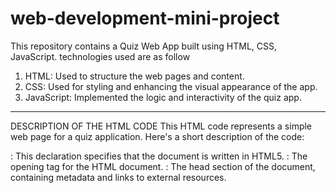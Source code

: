 # web-development-mini-project
This repository contains a Quiz Web App built using HTML, CSS, JavaScript. 
technologies used are as follow
1. HTML: Used to structure the web pages and content.
2. CSS: Used for styling and enhancing the visual appearance of the app.
3. JavaScript: Implemented the logic and interactivity of the quiz app.
------------------------------------------------------------------------------------------------------------------------------------------------------------------------------------------
DESCRIPTION OF THE HTML CODE
This HTML code represents a simple web page for a quiz application. Here's a short description of the code:
<!DOCTYPE html>: This declaration specifies that the document is written in HTML5.
<html>: The opening tag for the HTML document.
<head>: The head section of the document, containing metadata and links to external resources.
<title>: Sets the title of the web page to "Quiz App," which appears in the browser tab.
<link rel="stylesheet" href="style.css">: Links an external CSS file named "style.css" to style the web page.
Internal <style> section: Defines some inline CSS styles for elements on the page, including setting the background color of the body to blue and custom styles for various elements like fonts, colors, and layout
<body>: The main content of the web page begins here.
<div class="sttyle">: A <div> element with the class "sttyle," which serves as a container for the quiz content. It has styling for a white background, padding, border-radius, and positioning.
<h1>: A heading displaying "Fun Quiz!!" inside the container.
<div class="fontp" id="quiz"></div>: An empty <div> element with the class "fontp" and the ID "quiz." This is likely where the quiz questions and options will be displayed.
<div id="result" class="result"></div>: An empty <div> element with the ID "result" and the class "result," presumably intended to display the quiz result.
<button> elements: Three buttons for user interaction - "Retry," "Submit," and "Show Answer."
<script src="SCRIIPTT.JS"></script>: Includes an external JavaScript file named "SCRIIPTT.JS," which is likely responsible for handling the quiz logic and user interactions.
------------------------------------------------------------------------------------------------------------------------------------------------------------------------------------------
DESCRIPTION OF CSS CODE
This CSS code provides styling for a web page with a quiz. Here's a short explanation of the key styles:

body: Styles the body of the web page. It sets the font family to sans-serif, sets a background color, uses flexbox to vertically center content, sets a background image ("moon.jpg") with specific dimensions and centers it.
.containergs: Styles a container for the quiz content. It specifies a width, padding, margin, background color, box shadow, and border radius to create a card-like appearance.
h1: Styles the main heading. It centers the text, transforms it to uppercase, sets the color, font family, and font size.
.question: Styles the quiz questions. It sets the font weight, margin, font family, and font size.
.options: Styles the answer options. It adds margin, sets the color, and aligns text to the left.
.option: Styles individual answer options. It adds margin at the bottom.
.button: Styles buttons used for interactions. It defines padding, background color, text color, border, cursor, font size, border radius, and a hover effect to change the background color on hover.
.result: Styles the result message. It sets the text alignment, margin at the top, and makes the text bold.
.hide: This class is defined but not used in this code snippet. It can be used to hide elements by setting their display property to none.
Overall, this CSS code is responsible for the visual appearance of a quiz web page, including background, fonts, buttons, and layout. The HTML structure and functionality of the quiz are not shown in this CSS code but would be defined separately in the HTML and JavaScript portions of the web page.
------------------------------------------------------------------------------------------------------------------------------------------------------------------------------------------
DESCRIPTION OG JAVASCRIPT CODE
This JavaScript code is for a quiz application. Here's a short explanation of its key functionalities:

quizData: An array of objects that stores quiz questions, answer options, and correct answers.
DOM element references: It retrieves various elements from the HTML document using their IDs, such as the quiz container, result container, submit button, retry button, and show answer button.
Variables: currentQuestion, score, and incorrectAnswers are used to keep track of the current question number, the user's score, and their incorrect answers.
shuffleArray function: This function shuffles the order of answer options within each question to make the quiz more random.
displayQuestion function: It dynamically creates and displays a quiz question along with shuffled answer options.
checkAnswer function: This function checks the selected answer, updates the score, records incorrect answers, and progresses to the next question.
displayResult function: Displays the user's score and hides the quiz questions and submit button when the quiz is completed. It also shows the retry button and show answer button.
retryQuiz function: Resets the quiz to its initial state, allowing the user to retake it.
showAnswer function: Displays the correct answers for the questions the user answered incorrectly.
Event listeners: These are added to the submit, retry, and show answer buttons to trigger the corresponding functions when clicked.
displayQuestion() is called initially to display the first question.

In summary, this JavaScript code handles the logic for a quiz application, including displaying questions, checking answers, calculating the score, and providing options to retry the quiz or reveal correct answers to incorrect questions. It interacts with the HTML structure and user interface elements to create a functional quiz experience.
